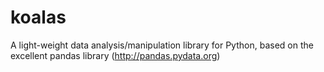 # koalas
A light-weight data analysis/manipulation library for Python, based on the excellent pandas library (http://pandas.pydata.org)
